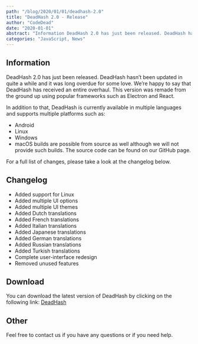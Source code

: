 ```yaml
---
path: "/blog/2020/01/01/deadhash-2.0"
title: "DeadHash 2.0 - Release"
author: "CodeDead"
date: "2020-01-01"
abstract: "Information DeadHash 2.0 has just been released. DeadHash hasn’t been updated in quite a while and it was long overdue for some love. We’re happy to say that DeadHash has received an entire overhaul. This version was remade from the ground up using popular..."
categories: "JavaScript, News"
---
```

## Information

DeadHash 2.0 has just been released. DeadHash hasn’t been updated in quite a while and it was long overdue for some love. We’re happy to say that DeadHash has received an entire overhaul. This version was remade from the ground up using popular frameworks such as Electron and React.

In addition to that, DeadHash is currently available in multiple languages and supports multiple platforms such as:

* Android
* Linux
* Windows
* macOS builds are possible from source as well although we will not provide such builds. The source code can be found on our GitHub page.

For a full list of changes, please take a look at the changelog below.

## Changelog

* Added support for Linux
* Added multiple UI options
* Added multiple UI themes
* Added Dutch translations
* Added French translations
* Added Italian translations
* Added Japanese translations
* Added German translations
* Added Russian translations
* Added Turkish translations
* Complete user-interface redesign
* Removed unused features

## Download

You can download the latest version of DeadHash by clicking on the following link:
<a href="/software/DeadHash">DeadHash</a>

## Other

Feel free to contact us if you have any questions or if you need help.
